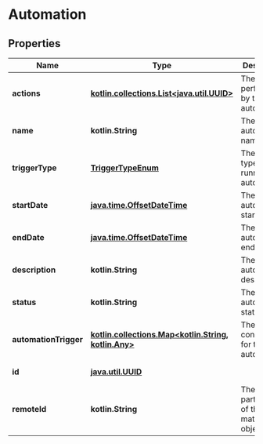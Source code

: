 
# Automation

## Properties
Name | Type | Description | Notes
------------ | ------------- | ------------- | -------------
**actions** | [**kotlin.collections.List&lt;java.util.UUID&gt;**](java.util.UUID.md) | The actions performed by this automation. | 
**name** | **kotlin.String** | The automation&#39;s name. |  [optional]
**triggerType** | [**TriggerTypeEnum**](TriggerTypeEnum.md) | The trigger type for running this automation. |  [optional]
**startDate** | [**java.time.OffsetDateTime**](java.time.OffsetDateTime.md) | The automation&#39;s start date. |  [optional]
**endDate** | [**java.time.OffsetDateTime**](java.time.OffsetDateTime.md) | The automation&#39;s end date. |  [optional]
**description** | **kotlin.String** | The automation’s description. |  [optional]
**status** | **kotlin.String** | The automation&#39;s status. |  [optional]
**automationTrigger** | [**kotlin.collections.Map&lt;kotlin.String, kotlin.Any&gt;**](kotlin.Any.md) | The trigger configuraton for the automation. |  [optional]
**id** | [**java.util.UUID**](java.util.UUID.md) |  |  [optional] [readonly]
**remoteId** | **kotlin.String** | The third-party API ID of the matching object. |  [optional]



